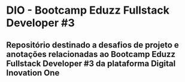 # DIO - Bootcamp Eduzz Fullstack Developer #3

## Repositório destinado a desafios de projeto e anotações relacionadas ao Bootcamp Eduzz Fullstack Developer #3 da plataforma Digital Inovation One
